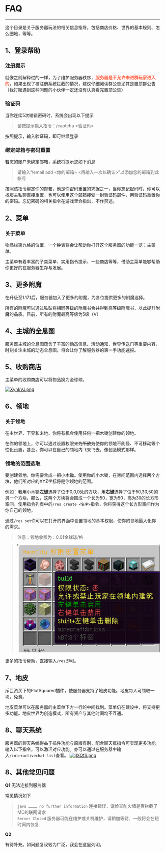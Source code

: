 # FAQ
-----
这个目录是关于服务器玩法的相关信息指导。包括商店价格、世界的基本规则、怎么圈地，等等。

## 1、登录帮助
### 注册提示
就像之前解释过的一样，为了维护服务器秩序，<font color="FF6347">**服务器是不允许未进群玩家进入的**</font>，如果出现了被注册系统拦截的情况，建议仔细阅读群公告尤其是置顶群公告（我打赌遇到这种问题的小伙伴一定还没有认真看完置顶公告）
### 验证码
当你连续5次输错密码时，系统会出现以下提示

> 请按提示输入指令：/captcha <验证码>

按照提示，输入验证码，即可继续登录
### 绑定邮箱与密码重置
若您的账户未绑定邮箱，系统将提示您如下消息
> 请输入“/email add <你的邮箱> <再输入一次以确认>”以添加您的邮箱到此帐号

按照该指令绑定你的邮箱，他是你密码重置的凭据之一，当你忘记密码时，你可以找服主私聊直接重置，也可以使用这个邮箱接受一封验证码邮件，用验证码重置你的密码。忘记密码的相关指令在游戏里会指出，不作赘述。

## 2、菜单
### 关于菜单
物品栏第九格的位置，一个钟表将会让帮助你打开这个服务器的功能一览：主菜单。

主菜单有着丰富的子类菜单、实用指令提示、一些商店等等，借助主菜单能够帮助你更好的在服务器生存与发展。

## 3、更多附魔

在升级至1.17.1后，服务器加入了更多的附魔，为各位提供更多的附魔选择。

所有的附魔可以通过铁砧将相同等级的附魔书合并得到高等级附魔书，以此提升附魔的品质。目前，所有的附魔最高等级为5级（V）

## 4、主城的全息图
服务器主城的全息图蕴含了丰富的动态信息、活动通知、世界传送门等重要内容，时刻关注主城的动态全息图，将会让你了解服务器的第一手功能速报。

## 5、收购商店
主菜单的收购商店可以将物品换为金球球。

[![XynkVJ.png](https://s1.ax1x.com/2022/06/09/XynkVJ.png)](https://imgtu.com/i/XynkVJ)

## 6、领地
### 关于领地
在主世界、下界和末地、你将有机会使用任何一把木锄创建你的领地。

在你的领地上，你可以通过设置权限来<del>为所欲为</del>使你的领地不刷怪、不可移动等个性化设置，甚至，你可以在自己的领地内飞来飞去，像创造模式那样。

### 领地的范围选取
要创建领地，你需要合成一把小木锄。使用你的小木锄，在空间范围内选择两个方块，他们所对应的XYZ坐标将是你领地的范围。

例如：我用小木锄**左键**选择了位于0,0,0处的方块，用**右键**选择了位于50,30,50的另一个方块，那么，这两个方块将会围成一个长为50，宽为50，高为30的长方形空间，使用指令列表中的`/res create <名字>`指令，你将获得这个长方形空间作为你自己的领地。

通过`/res set`你可以在打开的界面中设置领地的基本权限，使你的领地最大化你的需求。

> 注意：领地收费为：0.01金球球/格

> ![img](residenceset.png)

更多的指令帮助，直接输入`/res`即可。

## 7、地皮

斥巨资买下的PlotSquared插件，使服务器支持了地皮功能。地皮每人可领取一块，免费。

地皮菜单可以在服务器的主菜单下方一行的中间找到。菜单仍在建设中，将支持更多功能。地皮世界为创造模式，所有资产与其他时间均不互通。

## 8、聊天系统

服务器的聊天系统得益于插件功能与原版有别，配合聊天框指令可实现更多功能。
输入以下指令，可以激活对应功能。亦可以通过在服务器中输入`/interactivechat list`查看。
[![jIXQfS.png](https://s1.ax1x.com/2022/07/18/jIXQfS.png)](https://imgtu.com/i/jIXQfS)


## 8、其他常见问题
**Q1** 无法连接到服务器

常见情况如下
> `java ………… no further information` 连接错误，请检查防火墙是否拦截了MC的联网请求</br>
> `Server Closed` 服务器可能在维护或关机维护，请稍加等待，一般将会在短时间内恢复

**Q2** 

有待补充。如问题复现较为广泛，我会在这里列明。
